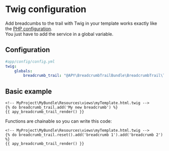 # Twig configuration

Add breadcumbs to the trail with Twig in your template works exactly like the [PHP configuration](php_configuration.md).  
You just have to add the service in a global variable.

## Configuration

```yml
#app/config/config.yml
twig:
    globals:
        breadcrumb_trail: "@APY\BreadcrumbTrailBundle\BreadcrumbTrail\Trail"
```

## Basic example

```django
<!-- MyProject\MyBundle\Resources\views\myTemplate.html.twig -->
{% do breadcrumb_trail.add('My new breadcrumb') %}
{{ apy_breadcrumb_trail_render() }}
```

Functions are chainable so you can write this code:

```django
<!-- MyProject\MyBundle\Resources\views\myTemplate.html.twig -->
{% do breadcrumb_trail.reset().add('breadcrumb 1').add('breadcrumb 2') %}
{{ apy_breadcrumb_trail_render() }}
```
